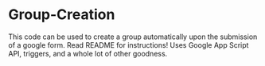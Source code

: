 # Group-Creation
This code can be used to create a group automatically upon the submission of a google form. Read README for instructions! Uses Google App Script API, triggers, and a whole lot of other goodness. 
